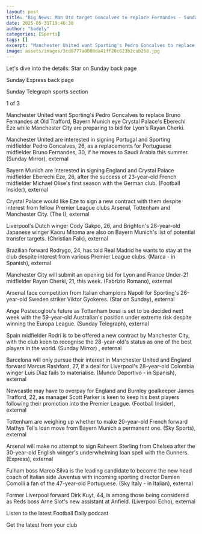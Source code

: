 ```yaml
---
layout: post
title: "Big News: Man Utd target Goncalves to replace Fernandes - Sunday's gossip"
date: 2025-05-31T19:46:38
author: "badely"
categories: [Sports]
tags: []
excerpt: "Manchester United want Sporting's Pedro Goncalves to replace Bruno Fernandes at Old Trafford, Bayern Munich eye Crystal Palace's Eberechi Eze while Ma"
image: assets/images/3cd8777a0088da41ff20c623b2cab258.jpg
---
```


Let's dive into the details: Star on Sunday back page

Sunday Express back page

Sunday Telegraph sports section

1 of 3

Manchester United want Sporting's Pedro Goncalves to replace Bruno Fernandes at Old Trafford, Bayern Munich eye Crystal Palace's Eberechi Eze while Manchester City are preparing to bid for Lyon's Rayan Cherki.

Manchester United are interested in signing Portugal and Sporting midfielder Pedro Goncalves, 26, as a replacements for Portuguese midfielder Bruno Fernandes, 30, if he moves to Saudi Arabia this summer. (Sunday Mirror), external

Bayern Munich are interested in signing England and Crystal Palace midfielder Eberechi Eze, 26, after the success of 23-year-old French midfielder Michael Olise's first season with the German club. (Football Insider), external

Crystal Palace would like Eze to sign a new contract with them despite interest from fellow Premier League clubs Arsenal, Tottenham and Manchester City. (The I), external

Liverpool's Dutch winger Cody Gakpo, 26, and Brighton's 28-year-old Japanese winger Kaoru Mitoma are also on Bayern Munich's list of potential transfer targets. (Christian Falk), external

Brazilian forward Rodrygo, 24, has told Real Madrid he wants to stay at the club despite interest from various Premier League clubs. (Marca - in Spanish), external

Manchester City will submit an opening bid for Lyon and France Under-21 midfielder Rayan Cherki, 21, this week. (Fabrizio Romano), external

Arsenal face competition from Italian champions Napoli for Sporting's 26-year-old Sweden striker Viktor Gyokeres. (Star on Sunday), external 

Ange Postecoglou's future as Tottenham boss is set to be decided next week with the 59-year-old Australian's position under extreme risk despite winning the Europa League. (Sunday Telegraph), external

Spain midfielder Rodri is to be offered a new contract by Manchester City, with the club keen to recognise the 28-year-old's status as one of the best players in the world. (Sunday Mirror) , external

Barcelona will only pursue their interest in Manchester United and England forward Marcus Rashford, 27, if a deal for Liverpool's 28-year-old Colombia winger Luis Diaz fails to materialise. (Mundo Deportivo - in Spanish), external

Newcastle may have to overpay for England and Burnley goalkeeper James Trafford, 22, as manager Scott Parker is keen to keep his best players following their promotion into the Premier League. (Football Insider), external

Tottenham are weighing up whether to make 20-year-old French forward Mathys Tel's loan move from Bayern Munich a permanent one. (Sky Sports), external

Arsenal will make no attempt to sign Raheem Sterling from Chelsea after the 30-year-old English winger's underwhelming loan spell with the Gunners. (Express), external

Fulham boss Marco Silva is the leading candidate to become the new head coach of Italian side Juventus with incoming sporting director Damien Comolli a fan of the 47-year-old Portuguese. (Sky Italy - in Italian), external

Former Liverpool forward Dirk Kuyt, 44, is among those being considered as Reds boss Arne Slot's new assistant at Anfield. (Liverpool Echo), external

Listen to the latest Football Daily podcast

Get the latest from your club

